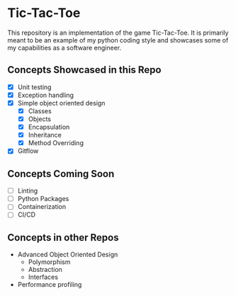 # Tic-Tac-Toe
This repository is an implementation of the game Tic-Tac-Toe.  It is primarily meant to be an example of my python coding style and showcases some of my capabilities as a software engineer.  

## Concepts Showcased in this Repo
- [x] Unit testing
- [x] Exception handling
- [x] Simple object oriented design
    - [x] Classes
    - [x] Objects
    - [x] Encapsulation
    - [x] Inheritance
    - [x] Method Overriding
- [x] Gitflow

## Concepts Coming Soon
- [ ] Linting
- [ ] Python Packages
- [ ] Containerization
- [ ] CI/CD

## Concepts in other Repos
- Advanced Object Oriented Design
    - Polymorphism
    - Abstraction
    - Interfaces
- Performance profiling